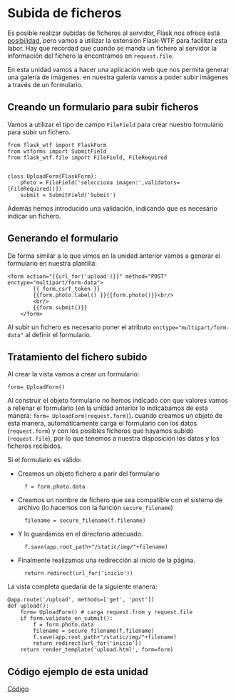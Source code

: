 # Subida de ficheros

Es posible realizar subidas de ficheros al servidor, Flask nos ofrece está [posibilidad](http://flask.pocoo.org/docs/0.12/patterns/fileuploads/), pero vamos a utilizar la extensión Flask-WTF para facilitar esta labor. Hay que recordad que cuando se manda un fichero al servidor la información del fichero la encontramos en `request.file`.

En esta unidad vamos a hacer una aplicación web que nos permita generar una galería de imágenes. en nuestra galería vamos a poder subir imágenes a través de un formulario.

## Creando un formulario para subir ficheros

Vamos a utilizar el tipo de campo `FileField` para crear nuestro formulario para subir un fichero.

	from flask_wtf import FlaskForm
	from wtforms import SubmitField
	from flask_wtf.file import FileField, FileRequired	
	

	class UploadForm(FlaskForm):
	    photo = FileField('selecciona imagen:',validators=[FileRequired()])
	    submit = SubmitField('Submit')

Además hemos introducido una validación, indicando que es necesario indicar un fichero.

## Generando el formulario

De forma similar a lo que vimos en la unidad anterior vamos a generar el formulario en nuestra plantilla:

	<form action="{{url_for('upload')}}" method="POST" enctype="multipart/form-data">
    		{{ form.csrf_token }}
    		{{form.photo.label() }}{{form.photo()}}<br/>
			<br/>
  			{{form.submit()}}
		</form>

Al subir un fichero es necesario poner el atributo `enctype="multipart/form-data"` al definir el formulario.

## Tratamiento del fichero subido

Al crear la vista vamos a crear un formulario:

	form= UploadForm()

Al construir el objeto formulario no hemos indicado con que valores vamos a rellenar el formulario (en la unidad anterior lo indicábamos de esta manera: `form= UploadForm(request.form)`). cuando creamos un objeto de esta manera, automáticamente carga el formulario con los datos (`request.form`) y con los posibles ficheros que hayamos subido (`request.file`), por lo que tenemos a nuestra disposición los datos y los ficheros recibidos.

Si el formulario es válido:

* Creamos un objeto fichero a parir del formulario

		f = form.photo.data

* Creamos un nombre de fichero que sea compatible con el sistema de archivo (lo hacemos con la función `secure_filename`)

		filename = secure_filename(f.filename)

* Y lo guardamos en el directorio adecuado.

		f.save(app.root_path+"/static/img/"+filename)

* Finalmente realizamos una redirección al inicio de la página.

		return redirect(url_for('inicio'))

La vista completa quedaría de la siguiente manera:

	@app.route('/upload', methods=['get', 'post'])
	def upload():
		form= UploadForm() # carga request.from y request.file
		if form.validate_on_submit():
			f = form.photo.data
			filename = secure_filename(f.filename)
			f.save(app.root_path+"/static/img/"+filename)
			return redirect(url_for('inicio'))
		return render_template('upload.html', form=form)

## Código ejemplo de esta unidad

[Código](../../ejemplos/u20)